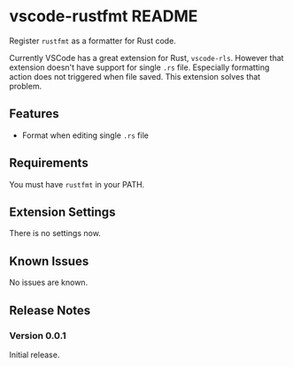 # vscode-rustfmt README

Register `rustfmt` as a formatter for Rust code.

Currently VSCode has a great extension for Rust, `vscode-rls`. However that extension doesn't have support for single `.rs` file. Especially formatting action does not triggered when file saved. This extension solves that problem.

## Features

* Format when editing single `.rs` file

## Requirements

You must have `rustfmt` in your PATH.

## Extension Settings

There is no settings now.

## Known Issues

No issues are known.

## Release Notes

### Version 0.0.1

Initial release.
